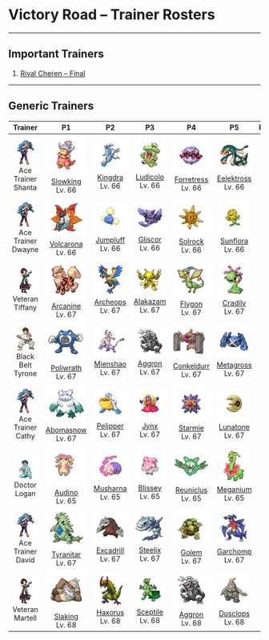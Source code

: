 # Victory Road – Trainer Rosters

---

## Important Trainers

1. [Rival Cheren – Final](important_trainers.md#rival-cheren-final)

---

## Generic Trainers</h3>

| Trainer | P1 | P2 | P3 | P4 | P5 | P6 |
|:-------:|:--:|:--:|:--:|:--:|:--:|:--:|
| ![Ace Trainer Shanta](../../assets/trainers/ace_trainer.png "Ace Trainer Shanta")<br>Ace Trainer Shanta | ![Slowking](../../assets/sprites/slowking/front.png)<br>[Slowking](../../pokemon/slowking.md/)<br>Lv. 66 | ![Kingdra](../../assets/sprites/kingdra/front.png)<br>[Kingdra](../../pokemon/kingdra.md/)<br>Lv. 66 | ![Ludicolo](../../assets/sprites/ludicolo/front.png)<br>[Ludicolo](../../pokemon/ludicolo.md/)<br>Lv. 66 | ![Forretress](../../assets/sprites/forretress/front.png)<br>[Forretress](../../pokemon/forretress.md/)<br>Lv. 66 | ![Eelektross](../../assets/sprites/eelektross/front.png)<br>[Eelektross](../../pokemon/eelektross.md/)<br>Lv. 66 |
| ![Ace Trainer Dwayne](../../assets/trainers/ace_trainer.png "Ace Trainer Dwayne")<br>Ace Trainer Dwayne | ![Volcarona](../../assets/sprites/volcarona/front.png)<br>[Volcarona](../../pokemon/volcarona.md/)<br>Lv. 66 | ![Jumpluff](../../assets/sprites/jumpluff/front.png)<br>[Jumpluff](../../pokemon/jumpluff.md/)<br>Lv. 66 | ![Gliscor](../../assets/sprites/gliscor/front.png)<br>[Gliscor](../../pokemon/gliscor.md/)<br>Lv. 66 | ![Solrock](../../assets/sprites/solrock/front.png)<br>[Solrock](../../pokemon/solrock.md/)<br>Lv. 66 | ![Sunflora](../../assets/sprites/sunflora/front.png)<br>[Sunflora](../../pokemon/sunflora.md/)<br>Lv. 66 |
| ![Veteran Tiffany](../../assets/trainers/veteran.png "Veteran Tiffany")<br>Veteran Tiffany | ![Arcanine](../../assets/sprites/arcanine/front.png)<br>[Arcanine](../../pokemon/arcanine.md/)<br>Lv. 67 | ![Archeops](../../assets/sprites/archeops/front.png)<br>[Archeops](../../pokemon/archeops.md/)<br>Lv. 67 | ![Alakazam](../../assets/sprites/alakazam/front.png)<br>[Alakazam](../../pokemon/alakazam.md/)<br>Lv. 67 | ![Flygon](../../assets/sprites/flygon/front.png)<br>[Flygon](../../pokemon/flygon.md/)<br>Lv. 67 | ![Cradily](../../assets/sprites/cradily/front.png)<br>[Cradily](../../pokemon/cradily.md/)<br>Lv. 67 |
| ![Black Belt Tyrone](../../assets/trainers/black_belt.png "Black Belt Tyrone")<br>Black Belt Tyrone | ![Poliwrath](../../assets/sprites/poliwrath/front.png)<br>[Poliwrath](../../pokemon/poliwrath.md/)<br>Lv. 67 | ![Mienshao](../../assets/sprites/mienshao/front.png)<br>[Mienshao](../../pokemon/mienshao.md/)<br>Lv. 67 | ![Aggron](../../assets/sprites/aggron/front.png)<br>[Aggron](../../pokemon/aggron.md/)<br>Lv. 67 | ![Conkeldurr](../../assets/sprites/conkeldurr/front.png)<br>[Conkeldurr](../../pokemon/conkeldurr.md/)<br>Lv. 67 | ![Metagross](../../assets/sprites/metagross/front.png)<br>[Metagross](../../pokemon/metagross.md/)<br>Lv. 67 |
| ![Ace Trainer Cathy](../../assets/trainers/ace_trainer.png "Ace Trainer Cathy")<br>Ace Trainer Cathy | ![Abomasnow](../../assets/sprites/abomasnow/front.png)<br>[Abomasnow](../../pokemon/abomasnow.md/)<br>Lv. 67 | ![Pelipper](../../assets/sprites/pelipper/front.png)<br>[Pelipper](../../pokemon/pelipper.md/)<br>Lv. 67 | ![Jynx](../../assets/sprites/jynx/front.png)<br>[Jynx](../../pokemon/jynx.md/)<br>Lv. 67 | ![Starmie](../../assets/sprites/starmie/front.png)<br>[Starmie](../../pokemon/starmie.md/)<br>Lv. 67 | ![Lunatone](../../assets/sprites/lunatone/front.png)<br>[Lunatone](../../pokemon/lunatone.md/)<br>Lv. 67 |
| ![Doctor Logan](../../assets/trainers/doctor.png "Doctor Logan")<br>Doctor Logan | ![Audino](../../assets/sprites/audino/front.png)<br>[Audino](../../pokemon/audino.md/)<br>Lv. 65 | ![Musharna](../../assets/sprites/musharna/front.png)<br>[Musharna](../../pokemon/musharna.md/)<br>Lv. 65 | ![Blissey](../../assets/sprites/blissey/front.png)<br>[Blissey](../../pokemon/blissey.md/)<br>Lv. 65 | ![Reuniclus](../../assets/sprites/reuniclus/front.png)<br>[Reuniclus](../../pokemon/reuniclus.md/)<br>Lv. 65 | ![Meganium](../../assets/sprites/meganium/front.png)<br>[Meganium](../../pokemon/meganium.md/)<br>Lv. 65 |
| ![Ace Trainer David](../../assets/trainers/ace_trainer.png "Ace Trainer David")<br>Ace Trainer David | ![Tyranitar](../../assets/sprites/tyranitar/front.png)<br>[Tyranitar](../../pokemon/tyranitar.md/)<br>Lv. 67 | ![Excadrill](../../assets/sprites/excadrill/front.png)<br>[Excadrill](../../pokemon/excadrill.md/)<br>Lv. 67 | ![Steelix](../../assets/sprites/steelix/front.png)<br>[Steelix](../../pokemon/steelix.md/)<br>Lv. 67 | ![Golem](../../assets/sprites/golem/front.png)<br>[Golem](../../pokemon/golem.md/)<br>Lv. 67 | ![Garchomp](../../assets/sprites/garchomp/front.png)<br>[Garchomp](../../pokemon/garchomp.md/)<br>Lv. 67 |
| ![Veteran Martell](../../assets/trainers/veteran.png "Veteran Martell")<br>Veteran Martell | ![Slaking](../../assets/sprites/slaking/front.png)<br>[Slaking](../../pokemon/slaking.md/)<br>Lv. 68 | ![Haxorus](../../assets/sprites/haxorus/front.png)<br>[Haxorus](../../pokemon/haxorus.md/)<br>Lv. 68 | ![Sceptile](../../assets/sprites/sceptile/front.png)<br>[Sceptile](../../pokemon/sceptile.md/)<br>Lv. 68 | ![Aggron](../../assets/sprites/aggron/front.png)<br>[Aggron](../../pokemon/aggron.md/)<br>Lv. 68 | ![Dusclops](../../assets/sprites/dusclops/front.png)<br>[Dusclops](../../pokemon/dusclops.md/)<br>Lv. 68 |

